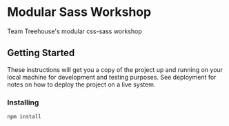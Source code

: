 # Modular Sass Workshop
Team Treehouse's modular css-sass workshop

## Getting Started
These instructions will get you a copy of the project up and running on your local machine for development and testing purposes. See deployment for notes on how to deploy the project on a live system.

### Installing
```
npm install
```
